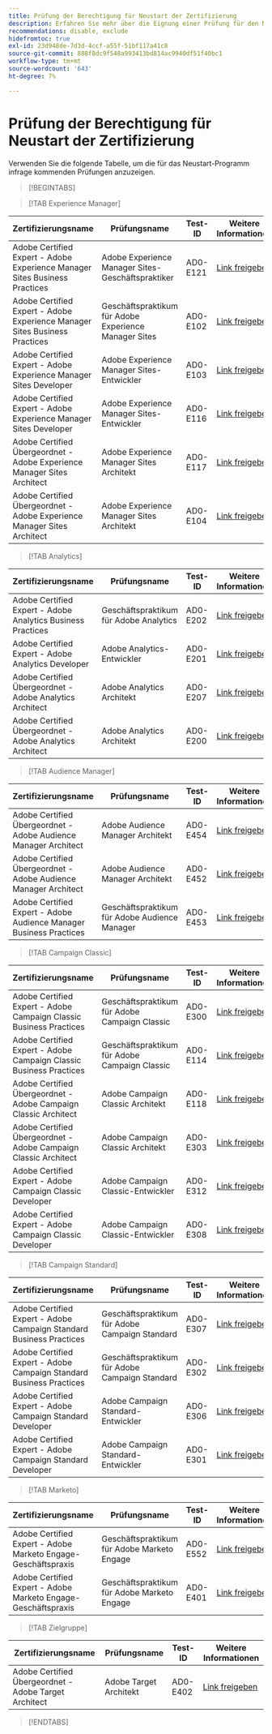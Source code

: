 ```yaml
---
title: Prüfung der Berechtigung für Neustart der Zertifizierung
description: Erfahren Sie mehr über die Eignung einer Prüfung für den Neustart eines Zertifizierungsprogramms bei der Adobe.
recommendations: disable, exclude
hidefromtoc: true
exl-id: 23d948de-7d3d-4ccf-a55f-51bf117a41c8
source-git-commit: 888f8dc9f548a993413bd814ac9940df51f40bc1
workflow-type: tm+mt
source-wordcount: '643'
ht-degree: 7%

---
```


# Prüfung der Berechtigung für Neustart der Zertifizierung

Verwenden Sie die folgende Tabelle, um die für das Neustart-Programm infrage kommenden Prüfungen anzuzeigen.

>[!BEGINTABS]

>[!TAB Experience Manager]

| Zertifizierungsname | Prüfungsname | Test-ID | Weitere Informationen |
| --- | --- | --- | --- |
| Adobe Certified Expert - Adobe Experience Manager Sites Business Practices | Adobe Experience Manager Sites-Geschäftspraktiker | AD0-E121 | [Link freigeben](https://experienceleague.adobe.com/docs/certification/certification/restart-program.html&quot;) |
| Adobe Certified Expert - Adobe Experience Manager Sites Business Practices | Geschäftspraktikum für Adobe Experience Manager Sites | AD0-E102 | [Link freigeben](https://experienceleague.adobe.com/docs/certification/certification/restart-program.html&quot;) |
| Adobe Certified Expert - Adobe Experience Manager Sites Developer | Adobe Experience Manager Sites-Entwickler | AD0-E103 | [Link freigeben](https://experienceleague.adobe.com/docs/certification/certification/restart-program.html&quot;) |
| Adobe Certified Expert - Adobe Experience Manager Sites Developer | Adobe Experience Manager Sites-Entwickler | AD0-E116 | [Link freigeben](https://experienceleague.adobe.com/docs/certification/certification/restart-program.html&quot;) |
| Adobe Certified Übergeordnet - Adobe Experience Manager Sites Architect | Adobe Experience Manager Sites Architekt | AD0-E117 | [Link freigeben](https://experienceleague.adobe.com/docs/certification/certification/restart-program.html&quot;) |
| Adobe Certified Übergeordnet - Adobe Experience Manager Sites Architect | Adobe Experience Manager Sites Architekt | AD0-E104 | [Link freigeben](https://experienceleague.adobe.com/docs/certification/certification/restart-program.html&quot;) |

>[!TAB Analytics]

| Zertifizierungsname | Prüfungsname | Test-ID | Weitere Informationen |
| --- | --- | --- | --- |
| Adobe Certified Expert - Adobe Analytics Business Practices | Geschäftspraktikum für Adobe Analytics | AD0-E202 | [Link freigeben](https://experienceleague.adobe.com/docs/certification/certification/restart-program.html&quot;) |
| Adobe Certified Expert - Adobe Analytics Developer | Adobe Analytics-Entwickler | AD0-E201 | [Link freigeben](https://experienceleague.adobe.com/docs/certification/certification/restart-program.html&quot;) |
| Adobe Certified Übergeordnet - Adobe Analytics Architect | Adobe Analytics Architekt | AD0-E207 | [Link freigeben](https://experienceleague.adobe.com/docs/certification/certification/restart-program.html&quot;) |
| Adobe Certified Übergeordnet - Adobe Analytics Architect | Adobe Analytics Architekt | AD0-E200 | [Link freigeben](https://experienceleague.adobe.com/docs/certification/certification/restart-program.html&quot;) |

>[!TAB Audience Manager]

| Zertifizierungsname | Prüfungsname | Test-ID | Weitere Informationen |
| --- | --- | --- | --- |
| Adobe Certified Übergeordnet - Adobe Audience Manager Architect | Adobe Audience Manager Architekt | AD0-E454 | [Link freigeben](https://experienceleague.adobe.com/docs/certification/certification/restart-program.html&quot;) |
| Adobe Certified Übergeordnet - Adobe Audience Manager Architect | Adobe Audience Manager Architekt | AD0-E452 | [Link freigeben](https://experienceleague.adobe.com/docs/certification/certification/restart-program.html&quot;) |
| Adobe Certified Expert - Adobe Audience Manager Business Practices | Geschäftspraktikum für Adobe Audience Manager | AD0-E453 | [Link freigeben](https://experienceleague.adobe.com/docs/certification/certification/restart-program.html&quot;) |

>[!TAB Campaign Classic]

| Zertifizierungsname | Prüfungsname | Test-ID | Weitere Informationen |
| --- | --- | --- | --- |
| Adobe Certified Expert - Adobe Campaign Classic Business Practices | Geschäftspraktikum für Adobe Campaign Classic | AD0-E300 | [Link freigeben](https://experienceleague.adobe.com/docs/certification/certification/restart-program.html&quot;) |
| Adobe Certified Expert - Adobe Campaign Classic Business Practices | Geschäftspraktikum für Adobe Campaign Classic | AD0-E114 | [Link freigeben](https://experienceleague.adobe.com/docs/certification/certification/restart-program.html&quot;) |
| Adobe Certified Übergeordnet - Adobe Campaign Classic Architect | Adobe Campaign Classic Architekt | AD0-E118 | [Link freigeben](https://experienceleague.adobe.com/docs/certification/certification/restart-program.html&quot;) |
| Adobe Certified Übergeordnet - Adobe Campaign Classic Architect | Adobe Campaign Classic Architekt | AD0-E303 | [Link freigeben](https://experienceleague.adobe.com/docs/certification/certification/restart-program.html&quot;) |
| Adobe Certified Expert - Adobe Campaign Classic Developer | Adobe Campaign Classic-Entwickler | AD0-E312 | [Link freigeben](https://experienceleague.adobe.com/docs/certification/certification/restart-program.html&quot;) |
| Adobe Certified Expert - Adobe Campaign Classic Developer | Adobe Campaign Classic-Entwickler | AD0-E308 | [Link freigeben](https://experienceleague.adobe.com/docs/certification/certification/restart-program.html&quot;) |

>[!TAB Campaign Standard]

| Zertifizierungsname | Prüfungsname | Test-ID | Weitere Informationen |
| --- | --- | --- | --- |
| Adobe Certified Expert - Adobe Campaign Standard Business Practices | Geschäftspraktikum für Adobe Campaign Standard | AD0-E307 | [Link freigeben](https://experienceleague.adobe.com/docs/certification/certification/restart-program.html&quot;) |
| Adobe Certified Expert - Adobe Campaign Standard Business Practices | Geschäftspraktikum für Adobe Campaign Standard | AD0-E302 | [Link freigeben](https://experienceleague.adobe.com/docs/certification/certification/restart-program.html&quot;) |
| Adobe Certified Expert - Adobe Campaign Standard Developer | Adobe Campaign Standard-Entwickler | AD0-E306 | [Link freigeben](https://experienceleague.adobe.com/docs/certification/certification/restart-program.html&quot;) |
| Adobe Certified Expert - Adobe Campaign Standard Developer | Adobe Campaign Standard-Entwickler | AD0-E301 | [Link freigeben](https://experienceleague.adobe.com/docs/certification/certification/restart-program.html&quot;) |

>[!TAB Marketo]

| Zertifizierungsname | Prüfungsname | Test-ID | Weitere Informationen |
| --- | --- | --- | --- |
| Adobe Certified Expert - Adobe Marketo Engage-Geschäftspraxis | Geschäftspraktikum für Adobe Marketo Engage | AD0-E552 | [Link freigeben](https://experienceleague.adobe.com/docs/certification/certification/restart-program.html&quot;) |
| Adobe Certified Expert - Adobe Marketo Engage-Geschäftspraxis | Geschäftspraktikum für Adobe Marketo Engage | AD0-E401 | [Link freigeben](https://experienceleague.adobe.com/docs/certification/certification/restart-program.html&quot;) |

>[!TAB Zielgruppe]

| Zertifizierungsname | Prüfungsname | Test-ID | Weitere Informationen |
| --- | --- | --- | --- |
| Adobe Certified Übergeordnet - Adobe Target Architect | Adobe Target Architekt | AD0-E402 | [Link freigeben](https://experienceleague.adobe.com/docs/certification/certification/restart-program.html&quot;) |

>[!ENDTABS]

